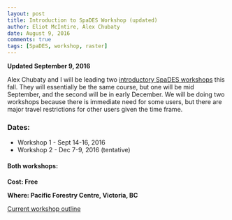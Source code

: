 ```yaml
---
layout: post
title: Introduction to SpaDES Workshop (updated)
author: Eliot McIntire, Alex Chubaty
date: August 9, 2016
comments: true
tags: [SpaDES, workshop, raster]
---
```


**Updated September 9, 2016**

Alex Chubaty and I will be leading two [introductory SpaDES workshops](http://rpubs.com/PredictiveEcology/SpaDES-Intro-Outline) this fall.
They will essentially be the same course, but one will be mid September, and the second will be in early December. 
We will be doing two workshops because there is immediate need for some users, but there are major travel restrictions for other users given the time frame.

### Dates: 

- Workshop 1 - Sept 14-16, 2016
- Workshop 2 - Dec 7-9, 2016 (tentative)

#### Both workshops:

**Cost: Free**

**Where: Pacific Forestry Centre, Victoria, BC**

[Current workshop outline](http://rpubs.com/PredictiveEcology/SpaDES-Intro-Outline)
